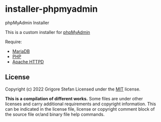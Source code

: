 # installer-phpmyadmin
phpMyAdmin Installer

This is a custom installer for [phpMyAdmin](https://www.phpmyadmin.net/)

Require:
* [MariaDB](https://github.com/g-stefan/installer-mariadb)
* [PHP](https://github.com/g-stefan/installer-php)
* [Apache HTTPD](https://github.com/g-stefan/installer-apache-httpd)

## License

Copyright (c) 2022 Grigore Stefan
Licensed under the [MIT](LICENSE) license.

**This is a compilation of different works.**
Some files are under other licenses and carry additional requirements and copyright information.
This can be indicated in the license file, license or copyright comment block of the source file or/and binary file help commands.

